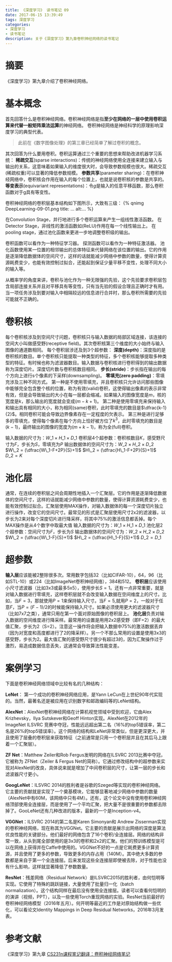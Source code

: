 ```yaml
---
title: 《深度学习》 读书笔记 09
date: 2017-06-15 13:39:49
tags: 深度学习
categories:
- 深度学习
- 读书笔记
description: 关于《深度学习》第九章卷积神经网络的读书笔记
---
```

<!-- more -->

# 摘要
《深度学习》第九章介绍了卷积神经网络。

# 基本概念
首先回答什么是卷积神经网络。卷积神经网络是指**至少在网络的一层中使用卷积运算来代替一般矩阵乘法运算**的神经网络。
卷积神经网络是神经科学的原理影响深度学习的典型代表。
> 此前在《数字图像处理》的第三章已经简单了解过卷积的概念。

其次回答为什么要用卷积。卷积运算通过三个重要的思想来帮助改进机器学习系统：
**稀疏交互**(sparse interactions)：传统的神经网络使用全连接来建立输入与输出的关系，这意味着如果输入的维度很大时，会导致参数规模也很大。稀疏交互(稀疏权重)可以显著的降低参数规模。
**参数共享**(parameter sharing)：在卷积神经网络中，卷积核会作用在输入的每个位置上，也就是说卷积核的参数是共享的。
**等变表示**(equivariant representations)：令$g$是输入的任意平移函数，那么卷积函数对于g具有等变性。

卷积神经网络的卷积层基本结构如下图所示，大致有三级：
{% qnimg DeepLearning-09-01.png title: ... alt:... %}

在Convolution Stage，并行地进行多个卷积运算来产生一组线性激活函数。
在Detector Stage，非线性的激活函数如(ReLU)作用在每一个线性输出上。
在pooling stage，通过池化函数来更进一步地调整卷积级的输出。

卷积函数可以看作为一种特征学习器。
探测函数可以看作为一种特征激活器。
池化函数使用某一位置的相邻输出的总体特征来代替网络在该位置的输出。它的作用是逐渐降低数据体的空间尺寸，这样的话就能减少网络中参数的数量，使得计算资源耗费变少，也能有效控制过拟合，还能起到保证少量平移不变性，处理不同大小的输入等。

从概率学的角度来讲，卷积与池化作为一种无限强的先验，这个先验要求卷积层包含局部连接关系并且对平移具有等变性，只有当先验的假设合理且正确时才有用。当一项任务涉及到要对输入中相隔较远的信息进行合并时，那么卷积所需要的先验可能就不正确的。

# 卷积核
每个卷积核涉及到空间尺寸问题，卷积核只与输入数据的局部区域连接，该连接的空间大小叫做感受野(receptive field)。其次卷积核第三个维度的大小始终与输入图像的通道数相同。
每个卷积层涉还及到3个超参数：
**深度(depth)**：深度指的是卷积核的数目。单个卷积核只能提取一种类型的特征，多个卷积核能够提取多种类型的特征。有时候也称为滤波器数目。输入数据与卷积核进行卷积得到的输出数据称为深度切片。深度切片数与卷积核数目相同。
**步长(stride)**：步长指在输出的每个方向上进行s个像素的下采样(downsampling)。
**零填充(zero padding)**：零填充涉及三种不同方式。
第一种是不使用零填充，并且卷积核只允许访问那些图像中能够完全包含整个核的位置，称为有效(valid)卷积，这使得输出像素的表示非常有效，但是会导致输出的大小在每一层都会缩减。如果输入的图像宽度是$m$，核的宽度是$k$，那么输出的宽度就会变成$(m-k+1)$。
第二种是使用零填充来保持输入和输出具有相同的大小，称为相同(same)卷积，此时零填充的数目是$\dfrac{k-1}{2}$。相同卷积可能会导致边界像素存在一定程度的欠表示。
第三种是进行足够多的零填充，使得每个像素在每个方向上恰好被方位了$k^3$，此时零填充的数目是$(k-1)$，最终输出的图像的宽度为$(m+k-1)$，称为全(full)卷积。

输入数据的尺寸为：$W\_1 \times H\_1 \times D\_1$
卷积层4个超参数：卷积核数目$K$，感受野尺寸为$F$，步长为$S$，零填充为$P$
输出数据体的空间尺寸为：$W\_2 \times H\_2 \times D\_2$
$W\_2 = (\dfrac{W\_1-F+2P}{S}+1)$
$H\_2 = (\dfrac{H\_1-F+2P}{S}+1)$
$D\_2 = K$

# 池化层
通常，在连续的卷积层之间会周期性地插入一个汇聚层。它的作用是逐渐降低数据体的空间尺寸，这样的话就能减少网络中参数的数量，使得计算资源耗费变少，也能有效控制过拟合。汇聚层使用MAX操作，对输入数据体的每一个深度切片独立进行操作，改变它的空间尺寸。最常见的形式是汇聚层使用尺寸2x2的滤波器，以步长为2来对每个深度切片进行降采样，将其中75%的激活信息都丢掉。每个MAX操作是从4个数字中取最大值
输入数据的尺寸为：$W\_1 \times H\_1 \times D\_1$
池化层2个超参数：空间尺寸为$F$，步长为$S$
输出数据体的空间尺寸为：$W\_2 \times H\_2 \times D\_2$
$W\_2 = (\dfrac{W\_1-F}{S}+1)$
$H\_2 = (\dfrac{H\_1-F}{S}+1)$
$D\_2 = D\_1$


# 超参数
**输入层**应该能被2整除很多次。常用数字包括32（比如CIFAR-10），64，96（比如STL-10）或224（比如ImageNet卷积神经网络），384和512。
**卷积层**应该使用小尺寸滤波器（比如3x3或最多5x5），使用步长$S=1$。还有一点非常重要，就是对输入数据进行零填充，这样卷积层就不会改变输入数据在空间维度上的尺寸。比如，当$F=3$，那就使用$P=1$来保持输入尺寸。当$F=5$,就用$P=2$，一般对于任意$F$，当$P=(F-1)/2$的时候能保持输入尺寸。如果必须使用更大的滤波器尺寸（比如7x7之类），通常只用在第一个面对原始图像的卷积层上。
**池化层**负责对输入数据的空间维度进行降采样。最常用的设置是用用2x2感受野（即F=2）的最大值汇聚，步长为2（S=2）。注意这一操作将会把输入数据中75%的激活数据丢弃（因为对宽度和高度都进行了2的降采样）。另一个不那么常用的设置是使用3x3的感受野，步长为2。最大值汇聚的感受野尺寸很少有超过3的，因为汇聚操作过于激烈，易造成数据信息丢失，这通常会导致算法性能变差。


# 案例学习

下面是卷积神经网络领域中比较有名的几种结构：

**LeNet**： 第一个成功的卷积神经网络应用，是Yann LeCun在上世纪90年代实现的。当然，最著名还是被应用在识别数字和邮政编码等的LeNet结构。

**AlexNet**：AlexNet卷积神经网络在计算机视觉领域中受到欢迎，它由Alex Krizhevsky，Ilya Sutskever和Geoff Hinton实现。AlexNet在2012年的ImageNet ILSVRC 竞赛中夺冠，性能远远超出第二名（16%的top5错误率，第二名是26%的top5错误率）。这个网络的结构和LeNet非常类似，但是更深更大，并且使用了层叠的卷积层来获取特征（之前通常是只用一个卷积层并且在其后马上跟着一个汇聚层）。

**ZF Net**：Matthew Zeiler和Rob Fergus发明的网络在ILSVRC 2013比赛中夺冠，它被称为 ZFNet（Zeiler & Fergus Net的简称）。它通过修改结构中的超参数来实现对AlexNet的改良，具体说来就是增加了中间卷积层的尺寸，让第一层的步长和滤波器尺寸更小。

**GoogLeNet**：ILSVRC 2014的胜利者是谷歌的Szeged等实现的卷积神经网络。它主要的贡献就是实现了一个奠基模块，它能够显著地减少网络中参数的数量（AlexNet中有60M，该网络中只有4M）。还有，这个论文中没有使用卷积神经网络顶部使用全连接层，而是使用了一个平均汇聚，把大量不是很重要的参数都去除掉了。GooLeNet还有几种改进的版本，最新的一个是Inception-v4。

**VGGNet**：ILSVRC 2014的第二名是Karen Simonyan和 Andrew Zisserman实现的卷积神经网络，现在称其为VGGNet。它主要的贡献是展示出网络的深度是算法优良性能的关键部分。他们最好的网络包含了16个卷积/全连接层。网络的结构非常一致，从头到尾全部使用的是3x3的卷积和2x2的汇聚。他们的预训练模型是可以在网络上获得并在Caffe中使用的。VGGNet不好的一点是它耗费更多计算资源，并且使用了更多的参数，导致更多的内存占用（140M）。其中绝大多数的参数都是来自于第一个全连接层。后来发现这些全连接层即使被去除，对于性能也没有什么影响，这样就显著降低了参数数量。

**ResNet**：残差网络（Residual Network）是ILSVRC2015的胜利者，由何恺明等实现。它使用了特殊的跳跃链接，大量使用了批量归一化（batch normalization）。这个结构同样在最后没有使用全连接层。读者可以查看何恺明的的演讲（视频，PPT），以及一些使用Torch重现网络的实验。ResNet当前最好的卷积神经网络模型（2016年五月）。何开明等最近的工作是对原始结构做一些优化，可以看论文Identity Mappings in Deep Residual Networks，2016年3月发表。







# 参考文献
《深度学习》第九章
[CS231n课程笔记翻译：卷积神经网络笔记](https://zhuanlan.zhihu.com/p/22038289?refer=intelligentunit)